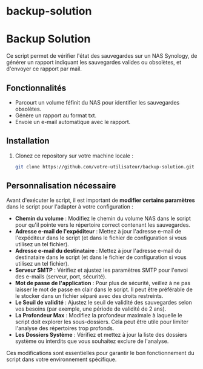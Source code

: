 # backup-solution

# Backup Solution

Ce script permet de vérifier l'état des sauvegardes sur un NAS Synology, de générer un rapport indiquant les sauvegardes valides ou obsolètes, et d'envoyer ce rapport par mail.

## Fonctionnalités
- Parcourt un volume féfinit du NAS pour identifier les sauvegardes obsolètes.
- Génère un rapport au format txt.
- Envoie un e-mail automatique avec le rapport.

## Installation

1. Clonez ce repository sur votre machine locale :
   ```bash
   git clone https://github.com/votre-utilisateur/backup-solution.git

## Personnalisation nécessaire

Avant d'exécuter le script, il est important de **modifier certains paramètres** dans le script pour l'adapter à votre configuration :

- **Chemin du volume** : Modifiez le chemin du volume NAS dans le script pour qu'il pointe vers le répertoire correct contenant les sauvegardes.
- **Adresse e-mail de l'expéditeur** : Mettez à jour l'adresse e-mail de l'expéditeur dans le script (et dans le fichier de configuration si vous utilisez un tel fichier).
- **Adresse e-mail du destinataire** : Mettez à jour l'adresse e-mail du destinataire dans le script (et dans le fichier de configuration si vous utilisez un tel fichier).
- **Serveur SMTP** : Vérifiez et ajustez les paramètres SMTP pour l'envoi des e-mails (serveur, port, sécurité).
- **Mot de passe de l'application** : Pour plus de sécurité, veillez à ne pas laisser le mot de passe en clair dans le script. Il peut être préférable de le stocker dans un fichier séparé avec des droits restreints.
- **Le Seuil de validité** : Ajustez le seuil de validité des sauvegardes selon vos besoins (par exemple, une période de validité de 2 ans).
- **La Profondeur Max** : Modifiez la profondeur maximale à laquelle le script doit explorer les sous-dossiers. Cela peut être utile pour limiter l'analyse des répertoires trop profonds.
- **Les Dossiers Système** : Vérifiez et mettez à jour la liste des dossiers système ou interdits que vous souhaitez exclure de l'analyse.


Ces modifications sont essentielles pour garantir le bon fonctionnement du script dans votre environnement spécifique.

